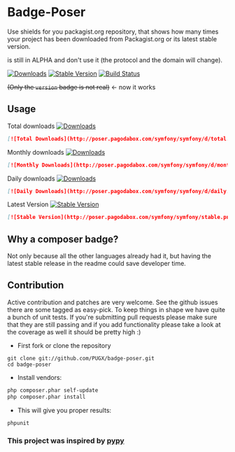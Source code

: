 Badge-Poser
===========

Use shields for you packagist.org repository, that shows how many times your project has been downloaded from Packagist.org
or its latest stable version.

is still in ALPHA and don't use it (the protocol and the domain will change).

[![Downloads](http://poser.pagodabox.com/symfony/symfony/d/total.png)](https://packagist.org/packages/pugx/badge-poser)
[![Stable Version](http://poser.pagodabox.com/symfony/symfony/stable.png)](https://packagist.org/packages/pugx/badge-poser)
[![Build Status](https://secure.travis-ci.org/PUGX/badge-poser.png)](http://travis-ci.org/PUGX/badge-poser)

~~(Only the `version` badge is not real)~~  <- now it works

## Usage

Total downloads [![Downloads](http://poser.pagodabox.com/symfony/symfony/d/total.png)](https://packagist.org/packages/symfony/symfony)
```md
[![Total Downloads](http://poser.pagodabox.com/symfony/symfony/d/total.png)](https://packagist.org/packages/symfony/symfony)
```

Monthly downloads [![Downloads](http://poser.pagodabox.com/symfony/symfony/d/monthly.png)](https://packagist.org/packages/symfony/symfony)
```md
[![Monthly Downloads](http://poser.pagodabox.com/symfony/symfony/d/monthly.png)](https://packagist.org/packages/symfony/symfony)
```

Daily downloads  [![Downloads](http://poser.pagodabox.com/symfony/symfony/d/daily.png)](https://packagist.org/packages/symfony/symfony)
```md
[![Daily Downloads](http://poser.pagodabox.com/symfony/symfony/d/daily.png)](https://packagist.org/packages/symfony/symfony)
```

Latest Version [![Stable Version](http://poser.pagodabox.com/symfony/symfony/stable.png)](https://packagist.org/packages/symfony/symfony)
```md
[![Stable Version](http://poser.pagodabox.com/symfony/symfony/stable.png)](https://packagist.org/packages/symfony/symfony)
```

## Why a composer badge?

Not only because all the other languages already had it, but having the latest stable release in the readme could save developer time.


## Contribution

Active contribution and patches are very welcome.
See the github issues there are some tagged as easy-pick.
To keep things in shape we have quite a bunch of unit tests. If you're submitting pull requests please
make sure that they are still passing and if you add functionality please
take a look at the coverage as well it should be pretty high :)

- First fork or clone the repository

```
git clone git://github.com/PUGX/badge-poser.git
cd badge-poser
```

- Install vendors:

``` bash
php composer.phar self-update
php composer.phar install
```

- This will give you proper results:

``` bash
phpunit
```

### This project was inspired by [pypy](https://pypip.in/) 


